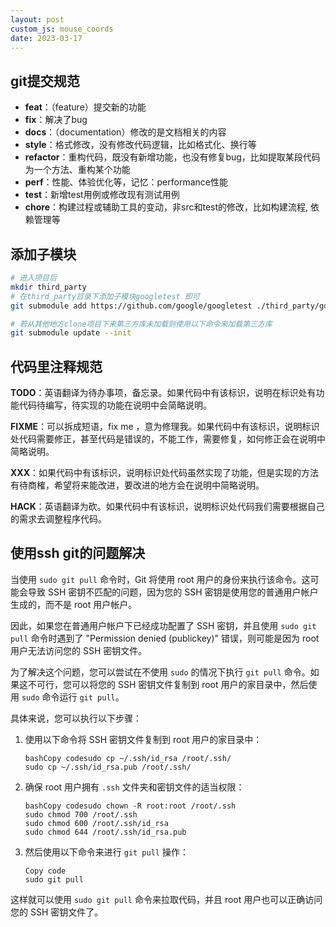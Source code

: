```yaml
---
layout: post
custom_js: mouse_coords
date: 2023-03-17
---
```

## git提交规范

- **feat**：（feature）提交新的功能
- **fix**：解决了bug
- **docs**：（documentation）修改的是文档相关的内容
- **style**：格式修改，没有修改代码逻辑，比如格式化、换行等
- **refactor**：重构代码，既没有新增功能，也没有修复bug，比如提取某段代码为一个方法、重构某个功能
- **perf**：性能、体验优化等，记忆：performance性能
- **test**：新增test用例或修改现有测试用例
- **chore**：构建过程或辅助工具的变动，非src和test的修改，比如构建流程, 依赖管理等



## 添加子模块

```bash
# 进入项目后
mkdir third_party
# 在third_party目录下添加子模块googletest 即可
git submodule add https://github.com/google/googletest ./third_party/googletest

# 若从其他地方clone项目下来第三方库未加载则使用以下命令来加载第三方库
git submodule update --init
```



## 代码里注释规范

**TODO**：英语翻译为待办事项，备忘录。如果代码中有该标识，说明在标识处有功能代码待编写，待实现的功能在说明中会简略说明。

**FIXME**：可以拆成短语，fix me ，意为修理我。如果代码中有该标识，说明标识处代码需要修正，甚至代码是错误的，不能工作，需要修复，如何修正会在说明中简略说明。

**XXX**：如果代码中有该标识，说明标识处代码虽然实现了功能，但是实现的方法有待商榷，希望将来能改进，要改进的地方会在说明中简略说明。

**HACK**：英语翻译为砍。如果代码中有该标识，说明标识处代码我们需要根据自己的需求去调整程序代码。



## 使用ssh git的问题解决

当使用 `sudo git pull` 命令时，Git 将使用 root 用户的身份来执行该命令。这可能会导致 SSH 密钥不匹配的问题，因为您的 SSH 密钥是使用您的普通用户帐户生成的，而不是 root 用户帐户。

因此，如果您在普通用户帐户下已经成功配置了 SSH 密钥，并且使用 `sudo git pull` 命令时遇到了 "Permission denied (publickey)" 错误，则可能是因为 root 用户无法访问您的 SSH 密钥文件。

为了解决这个问题，您可以尝试在不使用 `sudo` 的情况下执行 `git pull` 命令。如果这不可行，您可以将您的 SSH 密钥文件复制到 root 用户的家目录中，然后使用 `sudo` 命令运行 `git pull`。

具体来说，您可以执行以下步骤：

1. 使用以下命令将 SSH 密钥文件复制到 root 用户的家目录中：

   ```
   bashCopy codesudo cp ~/.ssh/id_rsa /root/.ssh/
   sudo cp ~/.ssh/id_rsa.pub /root/.ssh/
   ```

2. 确保 root 用户拥有 `.ssh` 文件夹和密钥文件的适当权限：

   ```
   bashCopy codesudo chown -R root:root /root/.ssh
   sudo chmod 700 /root/.ssh
   sudo chmod 600 /root/.ssh/id_rsa
   sudo chmod 644 /root/.ssh/id_rsa.pub
   ```

3. 然后使用以下命令来进行 `git pull` 操作：

   ```
   Copy code
   sudo git pull
   ```

这样就可以使用 `sudo git pull` 命令来拉取代码，并且 root 用户也可以正确访问您的 SSH 密钥文件了。